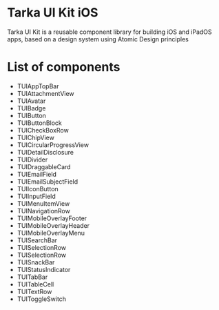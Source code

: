 # Tarka UI Kit iOS
Tarka UI Kit is a reusable component library for building iOS and iPadOS apps, based on a design system using Atomic Design principles

# List of components
- TUIAppTopBar
- TUIAttachmentView
- TUIAvatar
- TUIBadge
- TUIButton
- TUIButtonBlock
- TUICheckBoxRow
- TUIChipView
- TUICircularProgressView
- TUIDetailDisclosure
- TUIDivider
- TUIDraggableCard
- TUIEmailField
- TUIEmailSubjectField
- TUIIconButton
- TUIInputField
- TUIMenuItemView
- TUINavigationRow
- TUIMobileOverlayFooter
- TUIMobileOverlayHeader
- TUIMobileOverlayMenu
- TUISearchBar
- TUISelectionRow
- TUISelectionRow
- TUISnackBar
- TUIStatusIndicator
- TUITabBar
- TUITableCell
- TUITextRow
- TUIToggleSwitch
  
